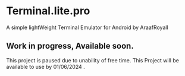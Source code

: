 # Terminal.lite.pro
A simple lightWeight Terminal Emulator for Android by AraafRoyall

## Work in progress, Available soon.

This project is paused due to unability of free time.
This Project will be available to use by 01/06/2024 .


